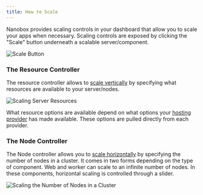 ```yaml
---
title: How to Scale
---
```


Nanobox provides scaling controls in your dashboard that allow you to scale your apps when necessary. Scaling controls are exposed by clicking the "Scale" button underneath a scalable server/component.

![Scale Button](/src-images/scale-button.png)

### The Resource Controller
The resource controller allows to [scale vertically](/scaling/scaling-methods/#vertical-scaling) by specifying what resources are available to your server/nodes.

![Scaling Server Resources](/src-images/scale-resource-controller.png)

What resource options are available depend on what options your [hosting provider](/account/hosting-accounts/) has made available. These options are pulled directly from each provider.

### The Node Controller
The Node controller allows you to [scale horizontally](/scaling/scaling-methods/#horizontal-scaling) by specifying the number of nodes in a cluster. It comes in two forms depending on the type of component. Web and worker can scale to an infinite number of nodes. In these components, horizontal scaling is controlled through a slider.

![Scaling the Number of Nodes in a Cluster](/src-images/scale-node-slider.png)

<!-- In most data components, horizontal scaling is limited to a redundant, master-master or master-slave cluster. In this case, horizontal scaling is handled through a simple dropdown that allows you to toggle redundancy.

![Redundant Dropdown](/src-images/scaling-redundant-dropdown.png) -->
